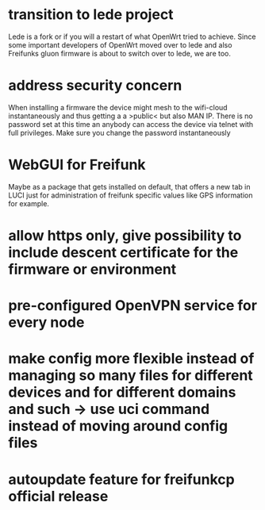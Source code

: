 # transition to lede project
Lede is a fork or if you will a restart of what OpenWrt tried to achieve. Since some important developers of OpenWrt moved over to lede and also Freifunks gluon firmware is about to switch over to lede, we are too.

# address security concern
When installing a firmware the device might mesh to the wifi-cloud instantaneously and thus getting a a >public< but also MAN IP. There is no password set at this time an anybody can access the device via telnet with full privileges. Make sure you change the password instantaneously

# WebGUI for Freifunk
Maybe as a package that gets installed on default, that offers a new tab in LUCI just for administration of freifunk specific values like GPS information for example.

# allow https only, give possibility to include descent certificate for the firmware or environment

# pre-configured OpenVPN service for every node

# make config more flexible instead of managing so many files for different devices and for different domains and such -> use uci command instead of moving around config files

# autoupdate feature for freifunkcp official release
